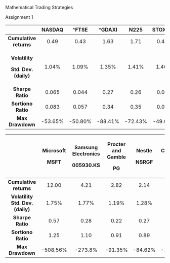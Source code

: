 Mathematical Trading Strategies

Assignment 1


||NASDAQ|^FTSE|^GDAXI|N225|STOX50E|
| :-:   | :-: | :-: | :-: | :-: | :-: |
|**Cumulative returns**|0\.49|0\.43|1\.63|1\.71|0\.444|
|<p>**Volatility**</p><p>**Std. Dev.(daily)**</p>|1\.04%|1\.09%|1\.35%|1\.41%|1\.40%|
|**Sharpe Ratio**|0\.065|0\.044|0\.27|0\.26|0\.039|
|**Sortiono Ratio**|0\.083|0\.057|0\.34|0\.35|0\.051|
|**Max Drawdown**|-53.65%|-50.80%|-88.41%|-72.43%|-49.02%|



||<p>Microsoft</p><p>**MSFT**</p>|<p>Samsung Electronics</p><p>**005930.KS**</p>|<p>Procter and Gamble</p><p>**PG**</p>|<p>Nestle</p><p>**NSRGF**</p>|<p>Coca Cola</p><p>**KO**</p>|
| :-: | :-: | :-: | :-: | :-: | :-: |
|**Cumulative returns**|12\.00|4\.21|2\.82|2\.14|2\.39|
|**Volatility<br>Std. Dev.(daily)**|1\.75%|1\.77%|1\.19%|1\.28%|1\.80%|
|**Sharpe Ratio**|0\.57|0\.28|0\.22|0\.27|0\.16|
|**Sortiono Ratio**|1\.25|1\.10|0\.91|0\.89|0\.95|
|**Max Drawdown**|-508.56%|-273.8%|-91.35%|-84.62%|-106.11%|
